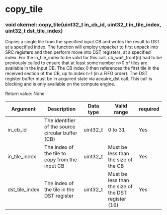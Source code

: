# copy_tile

### void ckernel::copy_tile(uint32_t in_cb_id, uint32_t in_tile_index, uint32_t dst_tile_index)

Copies a single tile from the specified input CB and writes the result to DST at a specified index. The function will employ unpacker to first unpack into SRC registers and then perform move into DST registers, at a specified index. For the in_tile_index to be valid for this call, cb_wait_front(n) had to be previously called to ensure that at least some number n>0 of tiles are available in the input CB. The CB index 0 then references the first tile in the received section of the CB, up to index n-1 (in a FIFO order). The DST register buffer must be in acquired state via acquire_dst call. This call is blocking and is only available on the compute engine.

Return value: None

| Argument       | Description                                       | Data type      | Valid range                                         | required       |
|----------------|---------------------------------------------------|----------------|-----------------------------------------------------|----------------|
| in_cb_id       | The identifier of the source circular buffer (CB) | uint32_t       | 0 to 31                                             | Yes            |
| in_tile_index  | The index of the tile to copy from the input CB   | uint32_t       | Must be less than the size of the CB                | Yes            |
| dst_tile_index | The index of the tile in the DST register         | uint32_t       | Must be less than the size of the DST register (16) | Yes            |
